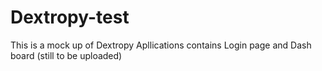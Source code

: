 # Dextropy-test
This is a mock up of Dextropy Apllications
contains Login page
and Dash board (still to be uploaded)
